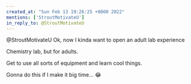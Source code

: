 ```yaml
---
created_at: "Sun Feb 13 19:26:25 +0000 2022"
mentions: ['StroutMotivateU']
in_reply_to: @StroutMotivateU
---
```


@StroutMotivateU Ok, now I kinda want to open an adult lab experience 

Chemistry lab, but for adults. 

Get to use all sorts of equipment and learn cool things. 

Gonna do this if I make it big time... 😂